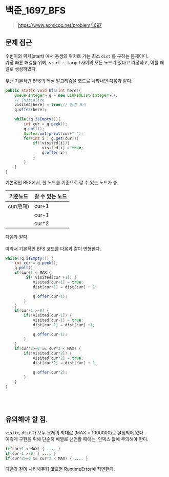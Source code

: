 # 백준_1697_BFS
> https://www.acmicpc.net/problem/1697

## 문제 접근
수빈이의 위치(start) 에서 동생의 위치로 가는 최소 `dist` 를 구하는 문제이다. <br>
가장 빠른 해결을 위헤, `start ~ target`사이의 모든 노드가 있다고 가정하고, 이를 배열로 생성하였다. <br>
<br>
우선 기본적인 BFS의 핵심 알고리즘을 코드로 나타내면 다음과 같다. <br>
```Java
public static void bfs(int here){
	Queue<Integer> q = new LinkedList<Integer>();
	// Initialize 
	visited[here] = true;// 발견 표시
	q.offer(here);
	
	while(!q.isEmpty()){
		int cur = q.peek();
		q.poll();
		System.out.print(cur+" ");
		for(int i : g.get(cur)){
			if(!visited[i]){
				visited[i] = true;
				q.offer(i);
			}
		}
	}
}
```



기본적인 BFS에서, 한 노드를 기준으로 갈 수 있는 노드가 총  
 
기준노드 | 갈 수 있는 노드 | 
------ | ----------- | 
cur(현재) | cur+1     | 
| | cur-1  |
| | cur*2  |

다음과 같다. <br>
<br>
따라서 기본적인 BFS 코드를 다음과 같이 변형한다. <br>
```Java
while(!q.isEmpty()) {
	int cur = q.peek();
	q.poll();
	if(cur+1 < MAX){
		 if(!visited[cur +1]) {
			visited[cur+1] = true;
			dist[cur+1] = dist[cur] + 1;

			q.offer(cur+1);
		}
	}
	if(cur-1 >=0) {
		if(!visited[cur-1]) {
			visited[cur-1] = true;
			dist[cur-1] = dist[cur] +1;

			q.offer(cur-1);
		}
	}
	if(cur*2>=0 && cur*2 < MAX) {
		if(!visited[cur*2]) {
			visited[cur*2] = true;
			dist[cur*2] = dist[cur] + 1;

			q.offer(cur*2);					
		}
	}
}
```
<br>
<br>

## 유의해야 할 점.
`visite`, `dist` 가 모두 문제의 최대값 (MAX = 1000000)로 설정되어 있다. <br>
이렇게 구현을 위해 단순히 배열로 선언할 때에는, 인덱스 값에 주의해야 한다.
```Java
if(cur+1 < MAX) { .... }
if(cur-1 >=0) { .... }
if(cur*2>=0 && cur*2 < MAX) { .... }
```
다음과 같이 처리해주지 않으면 RuntimeError에 직면한다.
